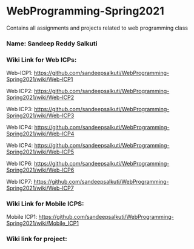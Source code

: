 # WebProgramming-Spring2021

Contains all assignments and projects related to web programming class

### Name: Sandeep Reddy Salkuti

### Wiki Link for Web ICPs:
Web-ICP1: https://github.com/sandeepsalkuti/WebProgramming-Spring2021/wiki/Web-ICP1

Web ICP2: https://github.com/sandeepsalkuti/WebProgramming-Spring2021/wiki/Web-ICP2

Web ICP3: https://github.com/sandeepsalkuti/WebProgramming-Spring2021/wiki/Web-ICP3

Web ICP4: https://github.com/sandeepsalkuti/WebProgramming-Spring2021/wiki/Web-ICP4

Web ICP4: https://github.com/sandeepsalkuti/WebProgramming-Spring2021/wiki/Web-ICP5

Web ICP6: https://github.com/sandeepsalkuti/WebProgramming-Spring2021/wiki/Web-ICP6

Web ICP7: https://github.com/sandeepsalkuti/WebProgramming-Spring2021/wiki/Web-ICP7

### Wiki Link for Mobile ICPS:

Mobile ICP1: https://github.com/sandeepsalkuti/WebProgramming-Spring2021/wiki/Mobile_ICP1


### Wiki link for project:


